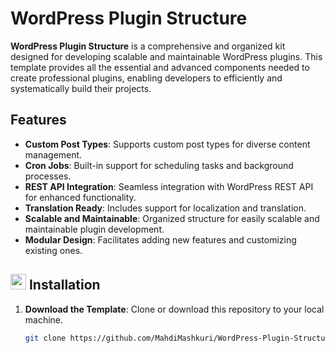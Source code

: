 # WordPress Plugin Structure

**WordPress Plugin Structure** is a comprehensive and organized kit designed for developing scalable and maintainable WordPress plugins. This template provides all the essential and advanced components needed to create professional plugins, enabling developers to efficiently and systematically build their projects.

##  Features

- **Custom Post Types**: Supports custom post types for diverse content management.
- **Cron Jobs**: Built-in support for scheduling tasks and background processes.
- **REST API Integration**: Seamless integration with WordPress REST API for enhanced functionality.
- **Translation Ready**: Includes support for localization and translation.
- **Scalable and Maintainable**: Organized structure for easily scalable and maintainable plugin development.
- **Modular Design**: Facilitates adding new features and customizing existing ones.

## <img src="https://media2.giphy.com/media/QssGEmpkyEOhBCb7e1/giphy.gif?cid=ecf05e47a0n3gi1bfqntqmob8g9aid1oyj2wr3ds3mg700bl&rid=giphy.gif" width ="25"> Installation

1. **Download the Template**: Clone or download this repository to your local machine.
   
   ```bash
   git clone https://github.com/MahdiMashkuri/WordPress-Plugin-Structure.git
